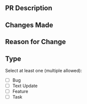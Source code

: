 ## PR Description
<!-- Short summary of what this PR does. -->

## Changes Made
<!-- List the changes introduced in this PR (bullet points recommended). -->

## Reason for Change
<!-- Why was this change needed? What problem does it solve? -->

## Type
Select at least one (multiple allowed):
- [ ] Bug
- [ ] Text Update
- [ ] Feature
- [ ] Task
